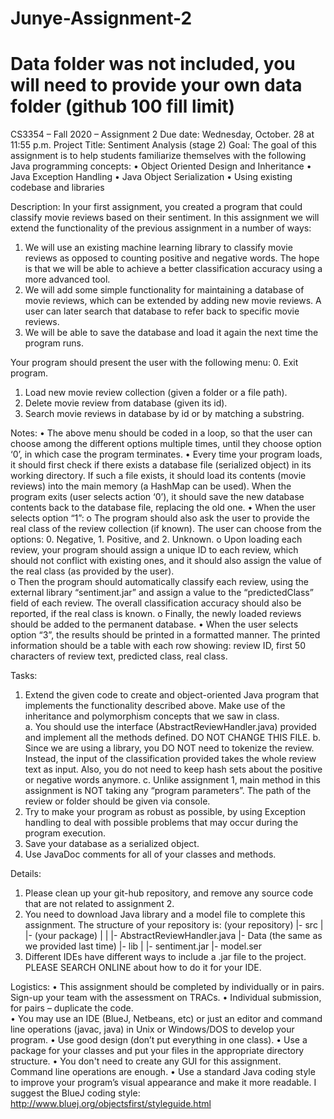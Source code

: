 # Junye-Assignment-2
# Data folder was not included, you will need to provide your own data folder (github 100 fill limit)
CS3354 – Fall 2020 – Assignment 2 
Due date: Wednesday, October. 28 at 11:55 p.m. 
Project Title: Sentiment Analysis (stage 2) 
Goal: The goal of this assignment is to help students familiarize themselves with the following Java programming concepts: 
•	Object Oriented Design and Inheritance 
•	Java Exception Handling 
•	Java Object Serialization 
•	Using existing codebase and libraries 
 
Description: 
In your first assignment, you created a program that could classify movie reviews based on their sentiment. In this assignment we will extend the functionality of the previous assignment in a number of ways: 
1.	We will use an existing machine learning library to classify movie reviews as opposed to counting positive and negative words. The hope is that we will be able to achieve a 
better classification accuracy using a more advanced tool. 
2.	We will add some simple functionality for maintaining a database of movie reviews, which can be extended by adding new movie reviews. A user can later search that database to refer back to specific movie reviews. 
3.	We will be able to save the database and load it again the next time the program runs. 
  
Your program should present the user with the following menu: 
0.	Exit program. 
1.	Load new movie review collection (given a folder or a file path). 
2.	Delete movie review from database (given its id). 
3.	Search movie reviews in database by id or by matching a substring. 
 
Notes: 
•	The above menu should be coded in a loop, so that the user can choose among the different options multiple times, until they choose option ‘0’, in which case the program terminates. 
•	Every time your program loads, it should first check if there exists a database file 
(serialized object) in its working directory. If such a file exists, it should load its contents (movie reviews) into the main memory (a HashMap can be used). When the program exits (user selects action ‘0’), it should save the new database contents back to the database file, replacing the old one. 
•	When the user selects option “1”: 
o	The program should also ask the user to provide the real class of the review collection (if known). The user can choose from the options: 0. Negative, 1. Positive, and 2. Unknown.  o Upon loading each review, your program should assign a unique ID to each review, which should not conflict with existing ones, and it should also assign the value of the real class (as provided by the user).  
o	Then the program should automatically classify each review, using the external library “sentiment.jar” and assign a value to the “predictedClass” field of each review. The overall classification accuracy should also be reported, if the real class is known. 
o	Finally, the newly loaded reviews should be added to the permanent database. 
•	When the user selects option “3”, the results should be printed in a formatted manner. The printed information should be a table with each row showing: review ID, first 50 characters of review text, predicted class, real class.  
 
Tasks: 
1.	Extend the given code to create and object-oriented Java program that implements the functionality described above.  Make use of the inheritance and polymorphism concepts that we saw in class.   
a.	You should use the interface (AbstractReviewHandler.java) provided and implement all the methods defined. DO NOT CHANGE THIS FILE.
b.	Since we are using a library, you DO NOT need to tokenize the review. Instead, the input of the classification provided takes the whole review text as input. Also, you do not need to keep hash sets about the positive or negative words anymore.
c.	Unlike assignment 1, main method in this assignment is NOT taking any “program parameters”. The path of the review or folder should be given via console.
2.	Try to make your program as robust as possible, by using Exception handling to deal with possible problems that may occur during the program execution.  
3.	Save your database as a serialized object.  
4.	Use JavaDoc comments for all of your classes and methods. 

Details: 
1.	Please clean up your git-hub repository, and remove any source code that are not related to assignment 2.
2.	You need to download Java library and a model file to complete this assignment. The structure of your repository is:
(your repository)
|- src
|  |- (your package)
|  |  |- AbstractReviewHandler.java
|- Data (the same as we provided last time)
|- lib
|  |- sentiment.jar 
|- model.ser
3.	Different IDEs have different ways to include a .jar file to the project. PLEASE SEARCH ONLINE about how to do it for your IDE.

Logistics: 
•	This assignment should be completed by individually or in pairs. Sign-up your team with the assessment on TRACs.
•	Individual submission, for pairs – duplicate the code.  
•	You may use an IDE (BlueJ, Netbeans, etc) or just an editor and command line operations (javac, java) in Unix or Windows/DOS to develop your program. 
•	Use good design (don’t put everything in one class). 
•	Use a package for your classes and put your files in the appropriate directory structure. 
•	You don't need to create any GUI for this assignment. Command line operations are enough. 
•	Use a standard Java coding style to improve your program’s visual appearance and make it more readable. I suggest the BlueJ coding style: http://www.bluej.org/objectsfirst/styleguide.html 

